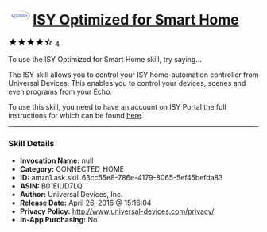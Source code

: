 # &nbsp;<img src="skill_icon" alt="ISY Optimized for Smart Home icon" width="36"> [ISY Optimized for Smart Home](http://alexa.amazon.com/#skills/amzn1.ask.skill.63cc55e8-786e-4179-8065-5ef45befda83)
![4.5 stars](../../images/ic_star_black_18dp_1x.png)![4.5 stars](../../images/ic_star_black_18dp_1x.png)![4.5 stars](../../images/ic_star_black_18dp_1x.png)![4.5 stars](../../images/ic_star_black_18dp_1x.png)![4.5 stars](../../images/ic_star_half_black_18dp_1x.png) 4

To use the ISY Optimized for Smart Home skill, try saying...

The ISY skill allows you to control your ISY home-automation controller from Universal Devices. This enables you to control your devices, scenes and even programs from your Echo. 

To use this skill, you need to have an account on ISY Portal the full instructions for which can be found  <a href="http://wiki.universal-devices.com/index.php?title=Main_Page#ISY_Portal.2FAmazon_Echo.2FIFTTT">here</a>.

***

### Skill Details

* **Invocation Name:** null
* **Category:** CONNECTED_HOME
* **ID:** amzn1.ask.skill.63cc55e8-786e-4179-8065-5ef45befda83
* **ASIN:** B01EIUD7LQ
* **Author:** Universal Devices, Inc.
* **Release Date:** April 26, 2016 @ 15:16:04
* **Privacy Policy:** http://www.universal-devices.com/privacy/
* **In-App Purchasing:** No
